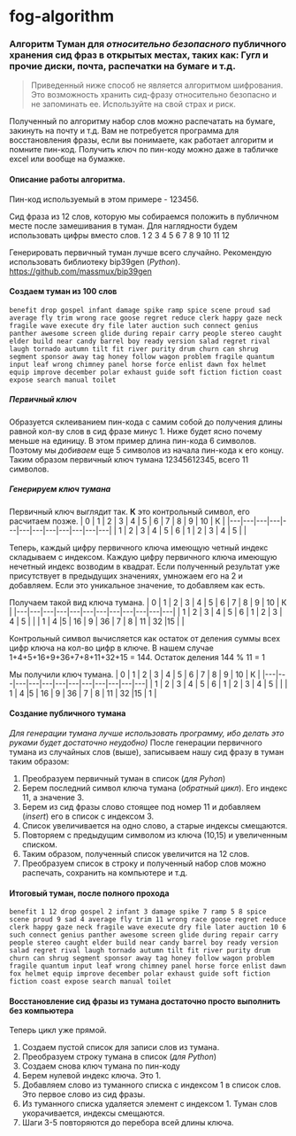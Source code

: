 # fog-algorithm

### Алгоритм Туман для _относительно безопасного_ публичного хранения сид фраз в открытых местах, таких как: Гугл и прочие диски, почта, распечатки на бумаге и т.д.

> Приведенный ниже способ не является алгоритмом шифрования. Это возможность хранить сид-фразу относительно безопасно и не запоминать ее. Используйте на свой страх и риск.

Полученный по алгоритму набор слов можно распечатать на бумаге, закинуть на почту и т.д. 
Вам не потребуется программа для восстановления фразы, если вы понимаете, как работает алгоритм и помните пин-код.
Получить ключ по пин-коду можно даже в табличке excel или вообще на бумажке.


#### Описание работы алгоритма.

Пин-код используемый в этом примере - 123456.

Сид фраза из 12 слов, которую мы собираемся положить в публичном месте после замешивания в туман.
Для наглядности будем использовать цифры вместо слов.
1 2 3 4 5 6 7 8 9 10 11 12

Генерировать первичный туман лучше всего случайно.
Рекомендую использовать библиотеку bip39gen (_Python_).
<https://github.com/massmux/bip39gen>

#### Создаем туман из 100 слов
`
benefit drop gospel infant damage spike ramp spice scene proud sad average fly trim wrong race goose regret reduce clerk happy gaze neck fragile wave execute dry file later auction such connect genius panther awesome screen glide during repair carry people stereo caught elder build near candy barrel boy ready version salad regret rival laugh tornado autumn tilt fit river purity drum churn can shrug segment sponsor away tag honey follow wagon problem fragile quantum input leaf wrong chimney panel horse force enlist dawn fox helmet equip improve december polar exhaust guide soft fiction fiction coast expose search manual toilet
`

##### Первичный ключ
Образуется склеиванием пин-кода с самим собой до получения длины равной кол-ву слов в сид фразе минус 1. Ниже будет ясно почему меньше на единицу.
В этом пример длина пин-кода 6 символов. Поэтому мы _добиваем_ еще 5 символов из начала пин-кода к его концу.
Таким образом первичный ключ тумана 12345612345, всего 11 символов.

##### Генерируем ключ тумана

Первичный ключ выглядит так. __К__ это контрольный символ, его расчитаем позже.
| 0  | 1  |  2 | 3  | 4  |  5 | 6  | 7  | 8  | 9  | 10  | К |
|---|---|---|---|---|---|---|---|---|---|---|---|
|  1 | 2  | 3  | 4  | 5  | 6  | 1  | 2  | 3  | 4  | 5  |  |

Теперь, каждый цифру первичного ключа имеющую четный индекс складываем с индексом.
Каждую цифру первичного ключа имеющую нечетный индекс возводим в квадрат.
Если полученный результат уже присутствует в предыдущих значениях, умножаем его на 2 и добавляем. 
Если это уникальное значение, то добавляем как есть.

Получаем такой вид ключа тумана.
| 0  | 1  |  2 | 3  | 4  |  5 | 6  | 7  | 8  | 9  | 10  | К |
|---|---|---|---|---|---|---|---|---|---|---|---|
|  1 | 2  | 3  | 4  | 5  | 6  | 1  | 2  | 3  | 4  | 5  |  |
|  1 | 4  |5  | 16  | 9  | 36  | 7  | 8  | 11  | 32  |15  |  |

Контрольный символ вычисляется как остаток от деления суммы всех цифр ключа на кол-во цифр в ключе.
В нашем случае 1+4+5+16+9+36+7+8+11+32+15 = 144. Остаток деления 144 % 11 = 1

Мы получили ключ тумана.
| 0  | 1  |  2 | 3  | 4  |  5 | 6  | 7  | 8  | 9  | 10  | К |
|---|---|---|---|---|---|---|---|---|---|---|---|
|  1 | 2  | 3  | 4  | 5  | 6  | 1  | 2  | 3  | 4  | 5  |  |
|  1 | 4  |5  | 16  | 9  | 36  | 7  | 8  | 11  | 32  |15  | 1 |


#### Создание публичного тумана
_Для генерации тумана лучше использовать программу, ибо делать это руками будет достаточно неудобно)_
После генерации первичного тумана из случайных слов (выше), записываем нашу сид фразу в туман таким образом:
1. Преобразуем первичный туман в список (_для Pyhon_)
2. Берем последний символ ключа тумана (_обратный цикл_). Его индекс 11, а значение 3.
3. Берем из сид фразы слово стоящее под номер 11 и добавляем (_insert_) его в список с индексом 3.
4. Список увеличивается на одно слово, а старые индексы смещаются.
5. Повторяем с предыдущим символом из ключа (10,15) и увеличенным списком.
6. Таким образом, полученный список увеличится на 12 слов.
7. Преобразуем список в строку и полученный набор слов можно распечать, сохранить на компьютере и т.д.



#### Итоговый туман, после полного прохода
`
benefit 1 12 drop gospel 2 infant 3 damage spike 7 ramp 5 8 spice scene proud 9 sad 4 average fly trim 11 wrong race goose regret reduce clerk happy gaze neck fragile wave execute dry file later auction 10 6 such connect genius panther awesome screen glide during repair carry people stereo caught elder build near candy barrel boy ready version salad regret rival laugh tornado autumn tilt fit river purity drum churn can shrug segment sponsor away tag honey follow wagon problem fragile quantum input leaf wrong chimney panel horse force enlist dawn fox helmet equip improve december polar exhaust guide soft fiction fiction coast expose search manual toilet
`

#### Восстановление сид фразы из тумана достаточно просто выполнить без компьютера
Теперь цикл уже прямой.
1. Создаем пустой список для записи слов из тумана.
2. Преобразуем строку тумана в список (_для Python_)
3. Создаем снова ключ тумана по пин-коду
4. Берем нулевой индекс ключа. Это 1.
5. Добавляем слово из туманного списка с индексом 1 в список слов. Это первое слово из сид фразы.
6. Из туманного списка удаляется элемент с индексом 1. Туман слов укорачивается, индексы смещаются.
7. Шаги 3-5 повторяются до перебора всей длины ключа.

